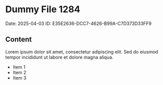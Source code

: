 # Dummy File 1284

Date: 2025-04-03
ID: E35E2636-DCC7-4626-B99A-C7D373D33FF9

## Content

Lorem ipsum dolor sit amet, consectetur adipiscing elit.
Sed do eiusmod tempor incididunt ut labore et dolore magna aliqua.

* Item 1
* Item 2
* Item 3

